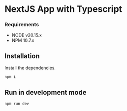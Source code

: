 # NextJS App with Typescript

### Requirements

- NODE v20.15.x
- NPM 10.7.x

## Installation

Install the dependencies.

```sh
npm i
```

## Run in development mode

```sh
npm run dev
```
